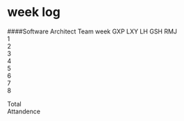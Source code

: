 week log
====

####Software Architect Team
week	GXP	LXY	LH	GSH	RMJ  
1  
2  
3  
4  
5  
6  
7  
8  

Total  
Attandence
